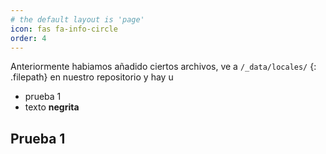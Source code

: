 ```yaml
---
# the default layout is 'page'
icon: fas fa-info-circle
order: 4
---
```


Anteriormente habiamos añadido ciertos archivos, ve a `/_data/locales/` {: .filepath} en nuestro repositorio y hay u

- prueba 1
- texto **negrita**


## Prueba 1

